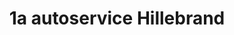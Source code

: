 ---
title: "1a autoservice Hillebrand"
url: /oberteuringen/1a-autoservice-hillebrand/
shop: Autowerkstatt
---